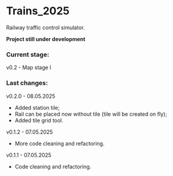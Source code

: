 # Trains_2025
Railway traffic control simulator.


**Project still under development**


### Current stage:
v0.2 - Map stage I

### Last changes:
v0.2.0 - 08.05.2025

* Added station tile;
* Rail can be placed now without tile (tile will be created on fly);
* Added tile grid tool.

v0.1.2 - 07.05.2025

* More code cleaning and refactoring.

v0.1.1 - 07.05.2025

* Code cleaning and refactoring.